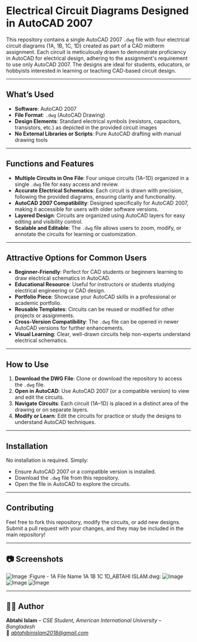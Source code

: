 # Electrical Circuit Diagrams Designed in AutoCAD 2007

This repository contains a single AutoCAD 2007 `.dwg` file with four electrical circuit diagrams (1A, 1B, 1C, 1D) created as part of a CAD midterm assignment. Each circuit is meticulously drawn to demonstrate proficiency in AutoCAD for electrical design, adhering to the assignment's requirement to use only AutoCAD 2007. The designs are ideal for students, educators, or hobbyists interested in learning or teaching CAD-based circuit design.

---

## What’s Used

- **Software**: AutoCAD 2007
- **File Format**: `.dwg` (AutoCAD Drawing)
- **Design Elements**: Standard electrical symbols (resistors, capacitors, transistors, etc.) as depicted in the provided circuit images
- **No External Libraries or Scripts**: Pure AutoCAD drafting with manual drawing tools

---

## Functions and Features
- **Multiple Circuits in One File**: Four unique circuits (1A–1D) organized in a single `.dwg` file for easy access and review.
- **Accurate Electrical Schematics**: Each circuit is drawn with precision, following the provided diagrams, ensuring clarity and functionality.
- **AutoCAD 2007 Compatibility**: Designed specifically for AutoCAD 2007, making it accessible for users with older software versions.
- **Layered Design**: Circuits are organized using AutoCAD layers for easy editing and visibility control.
- **Scalable and Editable**: The `.dwg` file allows users to zoom, modify, or annotate the circuits for learning or customization.

---

## Attractive Options for Common Users
- **Beginner-Friendly**: Perfect for CAD students or beginners learning to draw electrical schematics in AutoCAD.
- **Educational Resource**: Useful for instructors or students studying electrical engineering or CAD design.
- **Portfolio Piece**: Showcase your AutoCAD skills in a professional or academic portfolio.
- **Reusable Templates**: Circuits can be reused or modified for other projects or assignments.
- **Cross-Version Compatibility**: The `.dwg` file can be opened in newer AutoCAD versions for further enhancements.
- **Visual Learning**: Clear, well-drawn circuits help non-experts understand electrical schematics.

---

## How to Use
1. **Download the DWG File**: Clone or download the repository to access the `.dwg` file.
2. **Open in AutoCAD**: Use AutoCAD 2007 (or a compatible version) to view and edit the circuits.
3. **Navigate Circuits**: Each circuit (1A–1D) is placed in a distinct area of the drawing or on separate layers.
4. **Modify or Learn**: Edit the circuits for practice or study the designs to understand AutoCAD techniques.

---

## Installation
No installation is required. Simply:
- Ensure AutoCAD 2007 or a compatible version is installed.
- Download the `.dwg` file from this repository.
- Open the file in AutoCAD to explore the circuits.

---

## Contributing
Feel free to fork this repository, modify the circuits, or add new designs. Submit a pull request with your changes, and they may be included in the main repository!

---

## 📷 **Screenshots**
![Image](https://github.com/user-attachments/assets/501d2cea-74b5-40b5-818c-14f02392b11f)
:Figure - 1A    File Name 1A 1B 1C 1D_ABTAHI ISLAM.dwg:
![Image](https://github.com/user-attachments/assets/4ac947fb-d90f-48bd-b5cb-ebdb32f8f238)
![Image](https://github.com/user-attachments/assets/af72c3fd-55aa-473d-96a6-3f7221ad1a42)
![Image](https://github.com/user-attachments/assets/d006e9cf-89db-4e7b-bc0b-8e6b12746e1e)


---

## 👨‍💻 Author
**Abtahi Islam** – *CSE Student, American International University – Bangladesh*  
📧 *abtahibinislam2018@gmail.com*
